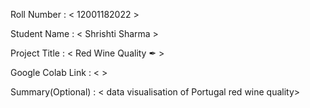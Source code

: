 Roll Number       :   < 12001182022 >

Student Name      :   < Shrishti Sharma >

Project Title     :   < Red Wine Quality ✒ >

Google Colab Link :   <  >

Summary(Optional) :   < data visualisation of Portugal red wine quality>
